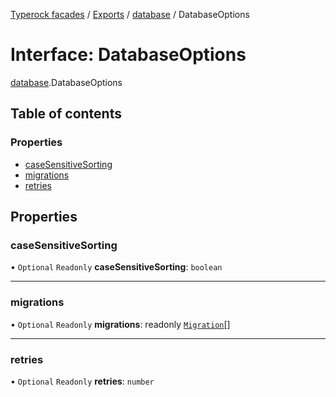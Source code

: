 [Typerock facades](../index.md) / [Exports](../modules.md) / [database](../modules/database.md) / DatabaseOptions

# Interface: DatabaseOptions

[database](../modules/database.md).DatabaseOptions

## Table of contents

### Properties

- [caseSensitiveSorting](database.DatabaseOptions.md#casesensitivesorting)
- [migrations](database.DatabaseOptions.md#migrations)
- [retries](database.DatabaseOptions.md#retries)

## Properties

### caseSensitiveSorting

• `Optional` `Readonly` **caseSensitiveSorting**: `boolean`

___

### migrations

• `Optional` `Readonly` **migrations**: readonly [`Migration`](database.Migration.md)[]

___

### retries

• `Optional` `Readonly` **retries**: `number`
